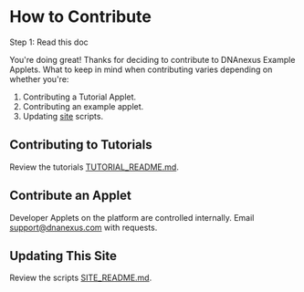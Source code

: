 # How to Contribute

Step 1: Read this doc

You're doing great! Thanks for deciding to contribute to DNAnexus Example Applets. What to keep in mind when contributing varies depending on whether you're:

1. Contributing a Tutorial Applet.
2. Contributing an example applet.
3. Updating [site](https://dnanexus.github.io/dnanexus-example-applets/) scripts.

## Contributing to Tutorials

Review the tutorials [TUTORIAL_README.md](Tutorials/TUTORIAL_README.md).

## Contribute an Applet

Developer Applets on the platform are controlled internally. Email support@dnanexus.com with requests.

## Updating This Site

Review the scripts [SITE_README.md](docs/SITE_README.md).